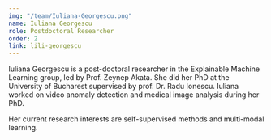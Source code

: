 ```yaml
---
img: "/team/Iuliana-Georgescu.png"
name: Iuliana Georgescu
role: Postdoctoral Researcher
order: 2
link: lili-georgescu
---
```


Iuliana Georgescu is a post-doctoral researcher in the Explainable Machine Learning group, led by Prof. Zeynep Akata. She did her PhD at the University of Bucharest supervised by prof. Dr. Radu Ionescu. Iuliana worked on video anomaly detection and medical image analysis during her PhD. 

Her current research interests are self-supervised methods and multi-modal learning.
